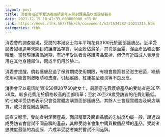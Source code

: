 ```yaml
---
layout: post
title: 消委會指近半受訪者囤積逾年未開封護膚品以面膜佔最多
date: 2021-12-15 10:42:33.000000000 +08:00
link: https://news.rthk.hk/rthk/ch/component/k2/1624282-20211215.htm
categories: rthk
---
```


消委會的調查發現，受訪的本港女士每年平均花費3100元於面部護膚品，近半受訪者囤積逾年未開封的護膚品存貨，以面膜佔最多，其次是面霜、潔面產品和面部精華。當發現護膚品過期，有近半受訪者會將護膚品棄掉，但仍有近四成人表示會用在其他身體部位，兩成半仍用於臉上。

消委會提醒，倘若護膚品過了保質期或使用期限，有機會變質甚至滋生細菌，繼續使用可能會刺激眼晴和皮膚，引起痕癢、紅腫甚至發炎等不良反應。

消委會早以電話訪問1650個20至60歲女士，最願意花費護膚產品的受訪者是30至39歲，較多花費用於價格較高的面部精華；至於20至29歲受訪者的花費則最低。約七成半受訪者表示只會從實體店購買面部護膚品，其餘人士會經實體店及網店購買，或只會從網店購買。

調查又顯示，受訪者對潔面產品、面部精華及面霜品牌的忠誠度均屬一般，超過四成受訪者會嘗試不同品牌的產品，其餘受訪者會集中購買數個品牌的產品。受訪者忠誠度最低的為面膜，六成半受訪者樂於嘗試不同品牌。
